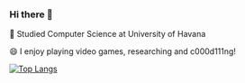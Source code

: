 ### Hi there 👋

🌱 Studied Computer Science at University of Havana

😄 I enjoy playing video games, researching and c000d111ng!

<div>

[![Top Langs](https://github-readme-stats.vercel.app/api/top-langs/?username=driverog&layout=compact&theme=tokyonight&hide_border=true&hide=css&count_private=true)](https://github.com/driverog)

<div/>
